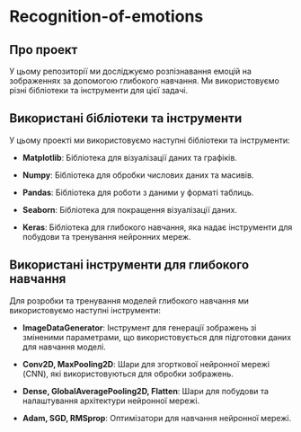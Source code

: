 # Recognition-of-emotions

## Про проект
У цьому репозиторії ми досліджуємо розпізнавання емоцій на зображеннях за допомогою глибокого навчання. Ми використовуємо різні бібліотеки та інструменти для цієї задачі.

## Використані бібліотеки та інструменти
У цьому проекті ми використовуємо наступні бібліотеки та інструменти:

- **Matplotlib**: Бібліотека для візуалізації даних та графіків.

- **Numpy**: Бібліотека для обробки числових даних та масивів.

- **Pandas**: Бібліотека для роботи з даними у форматі таблиць.

- **Seaborn**: Бібліотека для покращення візуалізації даних.

- **Keras**: Бібліотека для глибокого навчання, яка надає інструменти для побудови та тренування нейронних мереж.

## Використані інструменти для глибокого навчання
Для розробки та тренування моделей глибокого навчання ми використовуємо наступні інструменти:

- **ImageDataGenerator**: Інструмент для генерації зображень зі зміненими параметрами, що використовується для підготовки даних для навчання моделі.

- **Conv2D, MaxPooling2D**: Шари для згорткової нейронної мережі (CNN), які використовуються для обробки зображень.

- **Dense, GlobalAveragePooling2D, Flatten**: Шари для побудови та налаштування архітектури нейронної мережі.

- **Adam, SGD, RMSprop**: Оптимізатори для навчання нейронної мережі.
